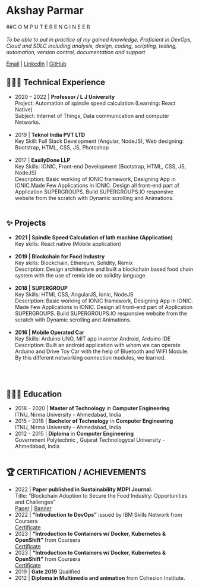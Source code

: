 # Akshay Parmar
##C O M P U T E R E N G I N E E R <br><br>
_To be able to put in practice of my gained knowledge. Proficient in DevOps, Cloud and SDLC including analysis, design, coding, scripting, testing, automation, version control, documentation and support._  <br>

[Email](mailto:mr.akshay.parmar@gmail.com) | [LinkedIn](https://www.linkedin.com/in/akshay-parmar-0218b18a) | [GitHub](https://github.com/) 

## 👨🏻‍💻 Technical Experience

- 2020 – 2022 | **Professor / L J University** <br>
	Project: Automation of spindle speed calculation (Learning: React Native) <br>
	Subject: Internet of Things, Data communication and computer Networks. <br><br>
- 2019 | **Teknol India PVT LTD** <br>
	Key Skill: Full Stack Development (Angular, NodeJS), Web designing: Bootstrap, HTML, CSS, JS, Photoshop <br><br>
- 2017 | **EasilyDone LLP** <br>
	Key Skills: IONIC, Front-end Development (Bootstrap, HTML, CSS, JS, NodeJS) <br>
	Description: Basic working of IONIC framework, Designing App in IONIC.Made Few Applications in IONIC. Design all front-end part of Application SUPERGROUPS. Build SUPERGROUPS.IO responsive website from the scratch with Dynamic scrolling and Animations. <br><br>



## ✨ **Projects**

- **2021 | Spindle Speed Calculation of lath machine (Application)** <br>
Key skills: React native (Mobile application) <br><br>
- **2019 | Blockchain for Food Industry**<br>
Key skills: Blockchain, Ethereum, Solidity, Remix<br> 
Description: Design architecture and built a blockchain based food chain system with the use of remix ide on solidity language. <br><br>
- **2018 | SUPERGROUP**<br>
Key Skills: HTML CSS, AngularJS, Ionic, NodeJS <br>
Description: Basic working of IONIC framework, Designing App in IONIC. Made Few Applications in IONIC. Design all front-end part of Application SUPERGROUPS. Build SUPERGROUPS.IO responsive website from the scratch with Dynamic scrolling and Animations. <br><br>
- **2016 | Mobile Operated Car**<br> 
Key Skills: Arduino UNO, MIT app inventor Android, Arduino IDE <br>
Description: Built an android application with whom we can operate Arduino and Drive Toy Car with the help of Bluetooth and WIFI Module. By this different networking connection modules, we learned.<br><br>
<br>

## 👨🏻‍🎓 **Education**

- 2018 - 2020 | **Master of Technology** in **Computer Engineering** <br>
ITNU, Nirma University - Ahmedabad, India 
- 2015 - 2018 | **Bachelor of Technology** in **Computer Engineering** <br>
ITNU, Nirma University - Ahmedabad, India 
- 2012 - 2015 | **Diploma** in **Computer Engineering** <br>
Government Polytechnic , Gujarat Technologycal University - Ahmedabad, India <br><br>

## 🏆 CERTIFICATION / ACHIEVEMENTS 
- 2022 | **Paper published in Sustainability MDPI Journal.** <br> 
Title: “Blockchain Adoption to Secure the Food Industry: Opportunities and 
Challenges” <br>
[Paper](https://www.mdpi.com/2071-1050/14/12/7036/pdf) | [Banner](https://susy.mdpi.com/publication/articler/banner/834336) 
- 2022 | **“Introduction to DevOps”** issued by IBM Skills Network from Coursera <br>
	[Certificate](https://www.coursera.org/account/accomplishments/certificate/MVWMBYGAELXM)
- 2023 | **“Introduction to Containers w/ Docker, Kubernetes & OpenShift”** from  Coursera <br>
	[Certificate](https://www.coursera.org/account/accomplishments/certificate/82MYTKUSEKTL)
- 2023 | **“Introduction to Containers w/ Docker, Kubernetes & OpenShift”** from  Coursera <br>
	[Certificate](https://www.coursera.org/account/accomplishments/certificate/UL989A9EKGH6)
- 2019 | **Gate 2019** Qualified 
- 2012 | **Diploma in Multimedia and animation** from Cohesion Institute. <br><br>
